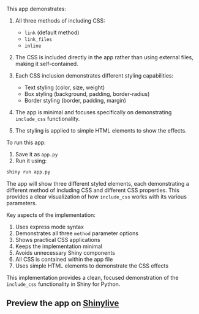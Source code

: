 This app demonstrates:

1. All three methods of including CSS:
   - `link` (default method)
   - `link_files` 
   - `inline`

2. The CSS is included directly in the app rather than using external files, making it self-contained.

3. Each CSS inclusion demonstrates different styling capabilities:
   - Text styling (color, size, weight)
   - Box styling (background, padding, border-radius)
   - Border styling (border, padding, margin)

4. The app is minimal and focuses specifically on demonstrating `include_css` functionality.

5. The styling is applied to simple HTML elements to show the effects.

To run this app:

1. Save it as `app.py`
2. Run it using:
```bash
shiny run app.py
```

The app will show three different styled elements, each demonstrating a different method of including CSS and different CSS properties. This provides a clear visualization of how `include_css` works with its various parameters.

Key aspects of the implementation:

1. Uses express mode syntax
2. Demonstrates all three `method` parameter options
3. Shows practical CSS applications
4. Keeps the implementation minimal
5. Avoids unnecessary Shiny components
6. All CSS is contained within the app file
7. Uses simple HTML elements to demonstrate the CSS effects

This implementation provides a clean, focused demonstration of the `include_css` functionality in Shiny for Python.
## Preview the app on [Shinylive](https://shinylive.io/py/app/#h=0&code=NobwRAdghgtgpmAXAAjFADugdOgnmAGlQGMB7CAFzkqVQDMAnUmZdKCgCwBsBLAI2Q8Y6UgwrIACuw4AdCI2bIAzhx4RcWOAA90DOEqWDho8WvQBXCkXM8ieiABM4DOXIDEyAMJ72cZFFYoAHM-Ch4KLjg5GxxguAB9UnQKJQAKMIi4AF4ZME8AZXzkAEkIYi5zJ2QAETgYUlyASlcIDwBBBwcvQuUKXEjDcyU1IOQYjjgoB3iySmoKaJ4sCamZ8ipKVLlkHbGlimClLCU+yK2IXcvkXJuwbaudrGIhimYAWiotcRB7h8uyLiiFB8CpwADcvz+Ozo6zewwAXnAUAAmAAs6C0EIuUN2MMobwA7nAeEEOBRgaQuA4sVCAL6Qy4M3ZPF7vPikLTIH7YnHIPhQYgAayCTHMjjeAKByDcdAADHK5TTeYFOiMUbKMUreeyGE4GG8GFMeEMUABWTVMh4wKAMIJqFAARg1nNlWqu9J5V0tyBZJzZoj1XO9lx1epQAGYMcpKTwuiK4NQ3VC2KqIEFHc6k39rba1B8khmLZ7Lh6obcbp7mhAq+4ajwlOguFBcMhtLBG-pkKQ6MhOH4CkUTv19IscFswAAVVSGT7iIadvvIADkzz9MA+2goS+Q5SgBlyRF3BniOTAq9e69nTRaBPCHD2WAcPAAbqkj0oT7lz-6tE1EJDcinesd3WeZBEMNR-B3VkWHZX87ggORb04B8n1fd9PzPGC3lDZw-wAydpxAuZKGQDg9yg79YIDPCwDAWkAF0gA)
